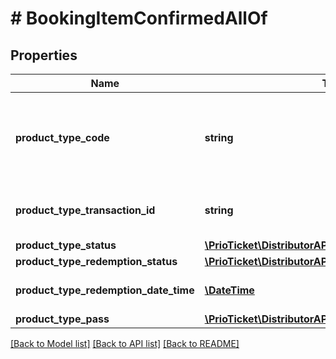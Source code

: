 # # BookingItemConfirmedAllOf

## Properties

Name | Type | Description | Notes
------------ | ------------- | ------------- | -------------
**product_type_code** | **string** | The product code allocated by Prio to redeem products. | [readonly]
**product_type_transaction_id** | **string** | Transaction ID of this product type. | [readonly]
**product_type_status** | [**\PrioTicket\DistributorAPI\Models\StatusTypes**](StatusTypes.md) |  | [optional]
**product_type_redemption_status** | [**\PrioTicket\DistributorAPI\Models\RedemptionStatus**](RedemptionStatus.md) |  |
**product_type_redemption_date_time** | [**\DateTime**](\DateTime.md) | Date and time of redemption. | [optional] [readonly]
**product_type_pass** | [**\PrioTicket\DistributorAPI\Models\Pass**](Pass.md) |  | [optional]

[[Back to Model list]](../../README.md#models) [[Back to API list]](../../README.md#endpoints) [[Back to README]](../../README.md)
